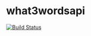 # what3wordsapi

[![Build Status](https://travis-ci.org/tsamaya/what3wordsapi.svg?branch=master)](https://travis-ci.org/tsamaya/what3wordsapi)
